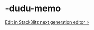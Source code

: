 # -dudu-memo

[Edit in StackBlitz next generation editor ⚡️](https://stackblitz.com/~/github.com/jaehyeongAN/-dudu-memo)